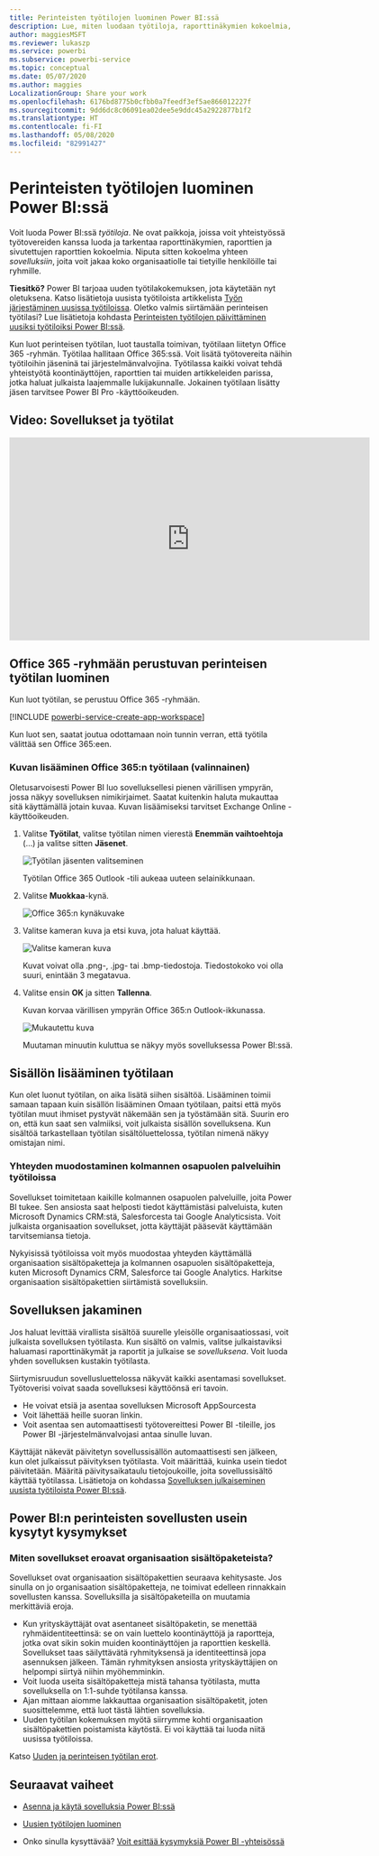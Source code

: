 ```yaml
---
title: Perinteisten työtilojen luominen Power BI:ssä
description: Lue, miten luodaan työtiloja, raporttinäkymien kokoelmia, raportteja ja sivutettuja raportteja, joiden avulla voit kuvata organisaatiosi keskeisiä mittalukuja.
author: maggiesMSFT
ms.reviewer: lukaszp
ms.service: powerbi
ms.subservice: powerbi-service
ms.topic: conceptual
ms.date: 05/07/2020
ms.author: maggies
LocalizationGroup: Share your work
ms.openlocfilehash: 6176bd8775b0cfbb0a7feedf3ef5ae866012227f
ms.sourcegitcommit: 9dd6dc8c06091ea02dee5e9ddc45a2922877b1f2
ms.translationtype: HT
ms.contentlocale: fi-FI
ms.lasthandoff: 05/08/2020
ms.locfileid: "82991427"
---
```

# <a name="create-classic-workspaces-in-power-bi"></a>Perinteisten työtilojen luominen Power BI:ssä

Voit luoda Power BI:ssä *työtiloja*. Ne ovat paikkoja, joissa voit yhteistyössä työtovereiden kanssa luoda ja tarkentaa raporttinäkymien, raporttien ja sivutettujen raporttien kokoelmia. Niputa sitten kokoelma yhteen *sovelluksiin*, joita voit jakaa koko organisaatiolle tai tietyille henkilöille tai ryhmille. 

**Tiesitkö?** Power BI tarjoaa uuden työtilakokemuksen, jota käytetään nyt oletuksena. Katso lisätietoja uusista työtiloista artikkelista [Työn järjestäminen uusissa työtiloissa](service-new-workspaces.md). Oletko valmis siirtämään perinteisen työtilasi? Lue lisätietoja kohdasta [Perinteisten työtilojen päivittäminen uusiksi työtiloiksi Power BI:ssä](designer/service-upgrade-workspaces.md).

Kun luot perinteisen työtilan, luot taustalla toimivan, työtilaan liitetyn Office 365 -ryhmän. Työtilaa hallitaan Office 365:ssä. Voit lisätä työtovereita näihin työtiloihin jäseninä tai järjestelmänvalvojina. Työtilassa kaikki voivat tehdä yhteistyötä koontinäyttöjen, raporttien tai muiden artikkeleiden parissa, jotka haluat julkaista laajemmalle lukijakunnalle. Jokainen työtilaan lisätty jäsen tarvitsee Power BI Pro -käyttöoikeuden. 

## <a name="video-apps-and-workspaces"></a>Video: Sovellukset ja työtilat
<iframe width="640" height="360" src="https://www.youtube.com/embed/Ey5pyrr7Lk8?showinfo=0" frameborder="0" allowfullscreen></iframe>

## <a name="create-a-classic-workspace-based-on-an-office-365-group"></a>Office 365 -ryhmään perustuvan perinteisen työtilan luominen

Kun luot työtilan, se perustuu Office 365 -ryhmään.

[!INCLUDE [powerbi-service-create-app-workspace](./includes/powerbi-service-create-app-workspace.md)]

Kun luot sen, saatat joutua odottamaan noin tunnin verran, että työtila välittää sen Office 365:een. 

### <a name="add-an-image-to-your-office-365-workspace-optional"></a>Kuvan lisääminen Office 365:n työtilaan (valinnainen)
Oletusarvoisesti Power BI luo sovelluksellesi pienen värillisen ympyrän, jossa näkyy sovelluksen nimikirjaimet. Saatat kuitenkin haluta mukauttaa sitä käyttämällä jotain kuvaa. Kuvan lisäämiseksi tarvitset Exchange Online -käyttöoikeuden.

1. Valitse **Työtilat**, valitse työtilan nimen vierestä **Enemmän vaihtoehtoja** (...) ja valitse sitten **Jäsenet**. 
   
     ![Työtilan jäsenten valitseminen](media/service-create-workspaces/power-bi-workspace-old-members.png)
   
    Työtilan Office 365 Outlook -tili aukeaa uuteen selainikkunaan.
2. Valitse **Muokkaa**-kynä.
   
     ![Office 365:n kynäkuvake](media/service-create-workspaces/power-bi-workspace-old-edit-group.png)
3. Valitse kameran kuva ja etsi kuva, jota haluat käyttää.
   
     ![Valitse kameran kuva](media/service-create-workspaces/power-bi-workspace-old-camera.png)

     Kuvat voivat olla .png-, .jpg- tai .bmp-tiedostoja. Tiedostokoko voi olla suuri, enintään 3 megatavua. 

4. Valitse ensin **OK** ja sitten **Tallenna**.
   
    Kuvan korvaa värillisen ympyrän Office 365:n Outlook-ikkunassa. 
   
     ![Mukautettu kuva](media/service-create-workspaces/power-bi-workspace-old-new-image.png)
   
    Muutaman minuutin kuluttua se näkyy myös sovelluksessa Power BI:ssä.

## <a name="add-content-to-your-workspace"></a>Sisällön lisääminen työtilaan

Kun olet luonut työtilan, on aika lisätä siihen sisältöä. Lisääminen toimii samaan tapaan kuin sisällön lisääminen Omaan työtilaan, paitsi että myös työtilan muut ihmiset pystyvät näkemään sen ja työstämään sitä. Suurin ero on, että kun saat sen valmiiksi, voit julkaista sisällön sovelluksena. Kun sisältöä tarkastellaan työtilan sisältöluettelossa, työtilan nimenä näkyy omistajan nimi.

### <a name="connect-to-third-party-services-in-workspaces"></a>Yhteyden muodostaminen kolmannen osapuolen palveluihin työtiloissa

Sovellukset toimitetaan kaikille kolmannen osapuolen palveluille, joita Power BI tukee. Sen ansiosta saat helposti tiedot käyttämistäsi palveluista, kuten Microsoft Dynamics CRM:stä, Salesforcesta tai Google Analyticsista. Voit julkaista organisaation sovellukset, jotta käyttäjät pääsevät käyttämään tarvitsemiansa tietoja.

Nykyisissä työtiloissa voit myös muodostaa yhteyden käyttämällä organisaation sisältöpaketteja ja kolmannen osapuolen sisältöpaketteja, kuten Microsoft Dynamics CRM, Salesforce tai Google Analytics. Harkitse organisaation sisältöpakettien siirtämistä sovelluksiin.

## <a name="distribute-an-app"></a>Sovelluksen jakaminen

Jos haluat levittää virallista sisältöä suurelle yleisölle organisaatiossasi, voit julkaista sovelluksen työtilasta.  Kun sisältö on valmis, valitse julkaistaviksi haluamasi raporttinäkymät ja raportit ja julkaise se *sovelluksena*. Voit luoda yhden sovelluksen kustakin työtilasta.

Siirtymisruudun sovellusluettelossa näkyvät kaikki asentamasi sovellukset. Työtoverisi voivat saada sovelluksesi käyttöönsä eri tavoin. 
- He voivat etsiä ja asentaa sovelluksen Microsoft AppSourcesta
- Voit lähettää heille suoran linkin. 
- Voit asentaa sen automaattisesti työtovereittesi Power BI -tileille, jos Power BI -järjestelmänvalvojasi antaa sinulle luvan. 

Käyttäjät näkevät päivitetyn sovellussisällön automaattisesti sen jälkeen, kun olet julkaissut päivityksen työtilasta. Voit määrittää, kuinka usein tiedot päivitetään. Määritä päivitysaikataulu tietojoukoille, joita sovellussisältö käyttää työtilassa. Lisätietoja on kohdassa [Sovelluksen julkaiseminen uusista työtiloista Power BI:ssä](service-create-distribute-apps.md).

## <a name="power-bi-classic-apps-faq"></a>Power BI:n perinteisten sovellusten usein kysytyt kysymykset

### <a name="how-are-apps-different-from-organizational-content-packs"></a>Miten sovellukset eroavat organisaation sisältöpaketeista?
Sovellukset ovat organisaation sisältöpakettien seuraava kehitysaste. Jos sinulla on jo organisaation sisältöpaketteja, ne toimivat edelleen rinnakkain sovellusten kanssa. Sovelluksilla ja sisältöpaketeilla on muutamia merkittäviä eroja. 

* Kun yrityskäyttäjät ovat asentaneet sisältöpaketin, se menettää ryhmäidentiteettinsä: se on vain luettelo koontinäyttöjä ja raportteja, jotka ovat sikin sokin muiden koontinäyttöjen ja raporttien keskellä. Sovellukset taas säilyttävätä ryhmityksensä ja identiteettinsä jopa asennuksen jälkeen. Tämän ryhmityksen ansiosta yrityskäyttäjien on helpompi siirtyä niihin myöhemminkin.
* Voit luoda useita sisältöpaketteja mistä tahansa työtilasta, mutta sovelluksella on 1:1-suhde työtilansa kanssa. 
* Ajan mittaan aiomme lakkauttaa organisaation sisältöpaketit, joten suosittelemme, että luot tästä lähtien sovelluksia.  
* Uuden työtilan kokemuksen myötä siirrymme kohti organisaation sisältöpakettien poistamista käytöstä. Ei voi käyttää tai luoda niitä uusissa työtiloissa.

Katso [Uuden ja perinteisen työtilan erot](service-new-workspaces.md#new-and-classic-workspace-differences). 

## <a name="next-steps"></a>Seuraavat vaiheet
* [Asenna ja käytä sovelluksia Power BI:ssä](service-create-distribute-apps.md)
- [Uusien työtilojen luominen](service-create-the-new-workspaces.md)
* Onko sinulla kysyttävää? [Voit esittää kysymyksiä Power BI -yhteisössä](https://community.powerbi.com/)
